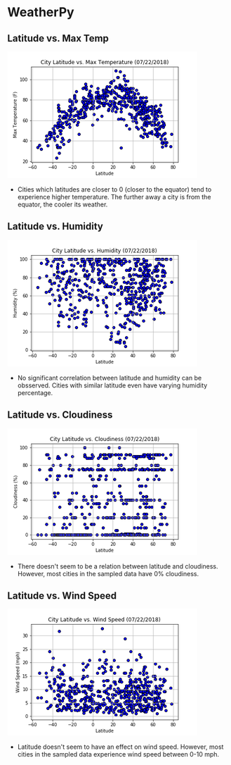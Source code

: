 # WeatherPy

## Latitude vs. Max Temp
![alt text](https://github.com/tiffanyxchien/WeatherPy/blob/master/LatTemp.png)
* Cities which latitudes are closer to 0 (closer to the equator) tend to experience higher temperature. The further away a city is from the equator, the cooler its weather.

## Latitude vs. Humidity
![alt text](https://github.com/tiffanyxchien/WeatherPy/blob/master/LatHumidity.png)
* No significant correlation between latitude and humidity can be obsserved. Cities with similar latitude even have varying humidity percentage.

## Latitude vs. Cloudiness
![alt text](https://github.com/tiffanyxchien/WeatherPy/blob/master/LatCloudiness.png)
* There doesn't seem to be a relation between latitude and cloudiness. However, most cities in the sampled data have 0% cloudiness.

## Latitude vs. Wind Speed
![alt text](https://github.com/tiffanyxchien/WeatherPy/blob/master/LatWindSpeed.png)
* Latitude doesn't seem to have an effect on wind speed. However, most cities in the sampled data experience wind speed between 0-10 mph.
